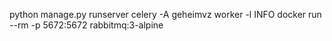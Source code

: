 python manage.py runserver
celery -A geheimvz worker -l INFO
docker run --rm -p 5672:5672 rabbitmq:3-alpine
